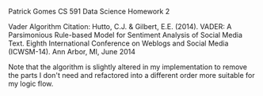 Patrick Gomes
CS 591 Data Science 
Homework 2


Vader Algorithm Citation:
  Hutto, C.J. & Gilbert, E.E. (2014). VADER: A Parsimonious Rule-based Model for 
  Sentiment Analysis of Social Media Text. Eighth International Conference on 
  Weblogs and Social Media (ICWSM-14). Ann Arbor, MI, June 2014
  
  Note that the algorithm is slightly altered in my implementation to remove the parts I don't need and refactored into a different order more suitable for my logic flow. 
